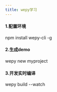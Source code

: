 ```yaml
---
title: wepy学习
---
```


#### 1.配置环境
  npm install wepy-cli -g
#### 2.生成demo
  wepy new myproject
#### 3.开发实时编译
  wepy build --watch
